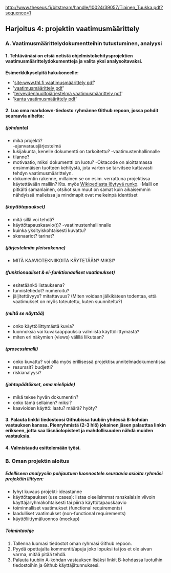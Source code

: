 http://www.theseus.fi/bitstream/handle/10024/39057/Tiainen_Tuukka.pdf?sequence=1 
     
## Harjoitus 4: projektin vaatimusmäärittely

### A. Vaatimusmäärittelydokumentteihin tutustuminen, analyysi

#### 1. Tehtävänäsi on etsiä netistä ohjelmistokehitysprojektien vaatimusmäärittelydokumentteja ja valita yksi analysoitavaksi.
**Esimerkkikyselyitä hakukoneelle:**
  - '[site:www.thl.fi  vaatimusmäärittely pdf](https://www.google.fi/#q=site:www.thl.fi+vaatimusm%C3%A4%C3%A4rittely+pdf)'
  - '[vaatimusmäärittely pdf](https://www.google.fi/#q=vaatimusm%C3%A4%C3%A4rittely+pdf)'
  - '[terveydenhuoltojärjestelmä  vaatimusmäärittely pdf](https://www.google.fi/#q=terveydenhuoltoj%C3%A4rjestelm%C3%A4++vaatimusm%C3%A4%C3%A4rittely+pdf)'
  - '[kanta vaatimusmäärittely pdf](https://www.google.fi/#q=kanta+vaatimusm%C3%A4%C3%A4rittely+pdf)'

#### 2. Luo oma markdown-tiedosto ryhmänne Github repoon, jossa pohdit seuraavia aiheita:

##### (johdanto)
- mikä projekti?  
          -ajanvarausjärjestelmä
- lukijakunta, kenelle dokumentti on tarkoitettu? 
          -vaatimustenhallinnalle
- tilanne?
- motivaatio, miksi dokumentti on luotu? 
          -Oktacode on aloittamassa ensimmäisen tuotteen kehitystä, jota varten se tarvitsee kattavasti tehdyn vaatimusmäärittelyn.
- dokumentin rakenne, millainen se on esim. verrattuna projektissa käytettävään malliin? Kts. myös [Wikipediasta löytyvä runko](http://fi.wikipedia.org/wiki/Ohjelmiston_vaatimusm%C3%A4%C3%A4rittely). 
          -Malli on pitkälti samanlainen, otsikot sun muut on samat kuin aikaisemmin nähdyissä malleissa ja mindmapit ovat melkeinpä identtiset

##### (käyttötapaukset)
- mitä sillä voi tehdä?
- käyttötapauskaavio(t)? -vaatimustenhallinnalle
- kuinka yksityiskohtaisesti kuvattu?
- skenaariot? tarinat?

##### (järjestelmän yleisrakenne) 
- MITÄ KAAVIOTEKNIIKOITA KÄYTETÄÄN? MIKSI?

##### (funktionaaliset & ei-funktionaaliset vaatimukset)
- esitetäänkö listauksena?
- tunnistetiedot? numeroitu?
- jäljitettävyys? mitattavuus? (Miten voidaan jälkikäteen todentaa, että vaatimukset on myös toteutettu, kuten suunniteltu?)

##### (miltä se näyttää)
- onko käyttöliittymästä kuvia?
- luonnoksia vai kuvakaappauksia valmiista käyttöliittymästä?
- miten eri näkymien (views) välillä liikutaan?

##### (prosessimalli)
- onko kuvattu? voi olla myös erillisessä projektisuunnitelmadokumentissa
- resurssit? budjetti?
- riskianalyysi? 

##### (johtopäätökset, oma mielipide)
- mikä tekee hyvän dokumentin?
- onko tämä sellainen? miksi?
- kaavioiden käyttö: laatu? määrä? hyöty? 

#### 3. Palauta linkki tiedostoosi Githubissa tuubiin yhdessä B-kohdan vastauksen kanssa. Pienryhmistä (2-3 hlö) jokainen jäsen palauttaa linkin erikseen, jotta saa läsnäolopisteet ja mahdollisuuden nähdä muiden vastauksia.
#### 4. Valmistaudu esittelemään työsi.

### B. Oman projektin aloitus

##### Edelliseen analyysiin pohjautuen luonnostele seuraavia asioita ryhmäsi projektiin liittyen:

- lyhyt kuvaus projekti-ideastanne
- käyttötapaukset (use cases): listaa oleellsimmat ranskalaisin viivoin käyttäjäryhmäkohtaisesti tai piirrä käyttötapauskaavio
- toiminnalliset vaatimukset (functional requirements)
- laadulliset vaatimukset (non-functional requirements)
- käyttöliittymäluonnos (mockup)

##### Toimintaohje

1. Tallenna luomasi tiedostot oman ryhmäsi Github repoon. 
2. Pyydä opettajalta kommentit/apuja joko lopuksi tai jos et ole aivan varma, mitää pitää tehdä.
3. Palauta tuubiin A-kohdan vastauksen lisäksi linkit B-kohdassa luotuihin tiedostoihin ja Github käyttäjätunnuksesi.


